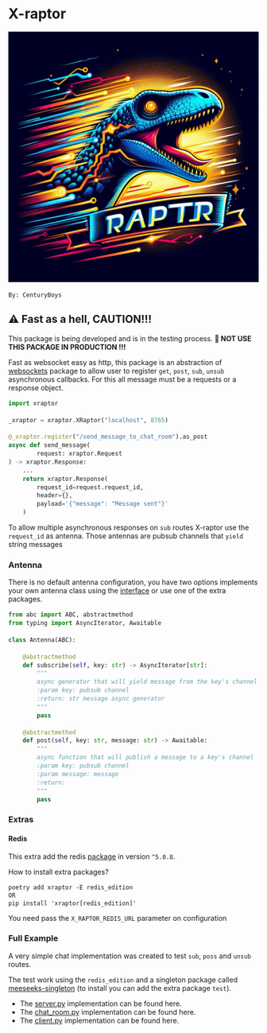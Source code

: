 # X-raptor

![banner](https://raw.githubusercontent.com/CenturyBoys/x-raptor/main/docs/banner.jpeg)

```
By: CenturyBoys
```

## ⚠️ Fast as a hell, CAUTION!!!

This package is being developed and is in the testing process. **🚨 NOT USE THIS PACKAGE IN PRODUCTION !!!**

Fast as websocket easy as http, this package is an abstraction of [websockets](https://pypi.org/project/websockets/) package
to allow user to register `get`, `post`, `sub`, `unsub` asynchronous callbacks. For this all message must be a requests or a response object.

```python
import xraptor

_xraptor = xraptor.XRaptor("localhost", 8765)

@_xraptor.register("/send_message_to_chat_room").as_post
async def send_message(
        request: xraptor.Request
) -> xraptor.Response:
    ...
    return xraptor.Response(
        request_id=request.request_id,
        header={},
        payload='{"message": "Message sent"}'
    )
```

To allow multiple asynchronous responses on `sub` routes X-raptor use the `request_id` as antenna. Those antennas are pubsub channels that `yield` string messages

### Antenna

There is no default antenna configuration, you have two options implements your own antenna class using the [interface](./xraptor/core/interfaces.py) 
or use one of the extra packages.

```python
from abc import ABC, abstractmethod
from typing import AsyncIterator, Awaitable

class Antenna(ABC):

    @abstractmethod
    def subscribe(self, key: str) -> AsyncIterator[str]:
        """
        async generator that will yield message from the key's channel 
        :param key: pubsub channel
        :return: str message async generator
        """
        pass

    @abstractmethod
    def post(self, key: str, message: str) -> Awaitable:
        """
        async function that will publish a message to a key's channel 
        :param key: pubsub channel
        :param message: message
        :return: 
        """
        pass
```

### Extras

#### Redis

This extra add the redis [package](https://pypi.org/project/redis/) in version `^5.0.8`.

How to install extra packages?

```shell
poetry add xraptor -E redis_edition
OR
pip install 'xraptor[redis_edition]'
```

You need pass the `X_RAPTOR_REDIS_URL` parameter on configuration

### Full Example

A very simple chat implementation was created to test `sub`, `poss` and `unsub` routes.

The test work using the `redis_edition` and a singleton package called [meeseeks-singleton](https://pypi.org/project/meeseeks-singleton/) (to install you can add the extra package `test`).

- The [server.py](./example/server.py) implementation can be found here.
- The [chat_room.py](./example/chat_room.py) implementation can be found here.
- The [client.py](./example/client.py) implementation can be found here.
